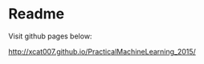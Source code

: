 Readme
=========

Visit github pages below:

http://xcat007.github.io/PracticalMachineLearning_2015/
